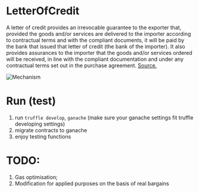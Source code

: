 # LetterOfCredit
A letter of credit provides an irrevocable guarantee to the exporter that, provided the goods and/or services are delivered to the importer according to contractual terms and with the compliant documents, it will be paid by the bank that issued that letter of credit (the bank of the importer). It also provides assurances to the importer that the goods and/or services ordered will be received, in line with the compliant documentation and under any contractual terms set out in the purchase agreement. 
[Source.](http://tfig.unece.org/contents/letters-of-credit.htm)


![Mechanism](http://tfig.unece.org/contents/images/Letterofcredit.jpg)


# Run (test)
1) run ```truffle develop```, ```ganache``` (make sure your ganache settings fit truffle developing settings)
2) migrate contracts to ganache
3) enjoy testing functions

# TODO:
1) Gas optimisation;
2) Modification for applied purposes on the basis of real bargains
